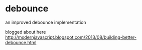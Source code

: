 debounce
========

an improved debounce implementation

blogged about here http://modernjavascript.blogspot.com/2013/08/building-better-debounce.html
